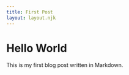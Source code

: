 ```yaml
---
title: First Post
layout: layout.njk
---
```


# Hello World

This is my first blog post written in Markdown.
